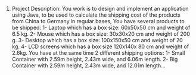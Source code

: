 1. Project Description: 
You work is to design and implement an application using Java, to be used 
to calculate the shipping cost of the products from China to Germany in 
regular bases, You have several products to be shipped:
1- Laptop which has a box size: 60x50x50 cm and weight of 6.5 kg.
2- Mouse which has a box size: 30x30x20 cm and weight of 200 g.
3- Desktop which has a box size: 100x150x50 cm and weight of 20 kg.
4- LCD screens which has a box size 120x140x 80 cm and weight of 
2.6kg.
You have at the same time 2 different shipping options:
1- Small Container with 2.59m height, 2.43m wide, and 6.06m length.
2- Big Container with 2.59m height, 2.43m wide, and 12.01m length...
